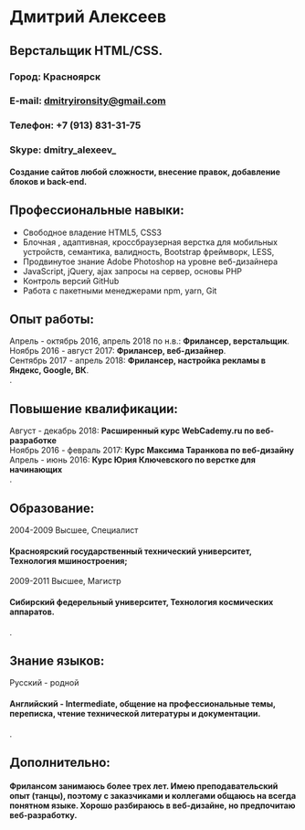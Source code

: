 # Дмитрий Алексеев
## Верстальщик HTML/CSS.
 
### Город: Красноярск
### E-mail: dmitryironsity@gmail.com
### Телефон: +7 (913) 831-31-75
### Skype: dmitry_alexeev_
 
#### Создание сайтов любой сложности, внесение правок, добавление блоков и back-end.

## Профессиональные навыки:
- Свободное владение HTML5, CSS3
- Блочная , адаптивная, кроссбраузерная верстка для мобильных устройств, семантика, валидность, Bootstrap фреймворк, LESS, 
- Продвинутое знание Adobe Photoshop на уровне веб-дизайнера
- JavaScript, jQuery, ajax запросы на сервер, основы PHP
- Контроль версий GitHub
- Работа с пакетными менеджерами npm, yarn, Git

## Опыт работы:
Апрель - октябрь 2016, апрель 2018 по н.в.: **Фрилансер, верстальщик**.  
Ноябрь 2016 - август 2017: **Фрилансер, веб-дизайнер**.  
Сентябрь 2017 - апрель 2018: **Фрилансер, настройка рекламы в Яндекс, Google, ВК**.  
.
## Повышение квалификации: 
Август - декабрь 2018: **Расширенный курс WebCademy.ru по веб-разработке**  
Ноябрь 2016 - февраль 2017: **Курс Максима Таранкова по веб-дизайну**  
Апрель - июнь 2016: **Курс Юрия Ключевского по верстке для начинающих**  
.
## Образование:
2004-2009 Высшее, Специалист
#### Красноярский государственный технический университет, Технология мшиностроения;
2009-2011 Высшее, Магистр
#### Сибирский федерельный университет, Технология космических аппаратов.
.
## Знание языков:
Русский - родной
#### Английский - Intermediate, общение на профессиональные темы, переписка, чтение технической литературы и документации.
.
## Дополнительно:
#### Фрилансом занимаюсь более трех лет. Имею преподавательский опыт (танцы), поэтому с заказчиками и коллегами общаюсь на всегда понятном языке. Хорошо разбираюсь в веб-дизайне, но предпочитаю веб-разработку. 
